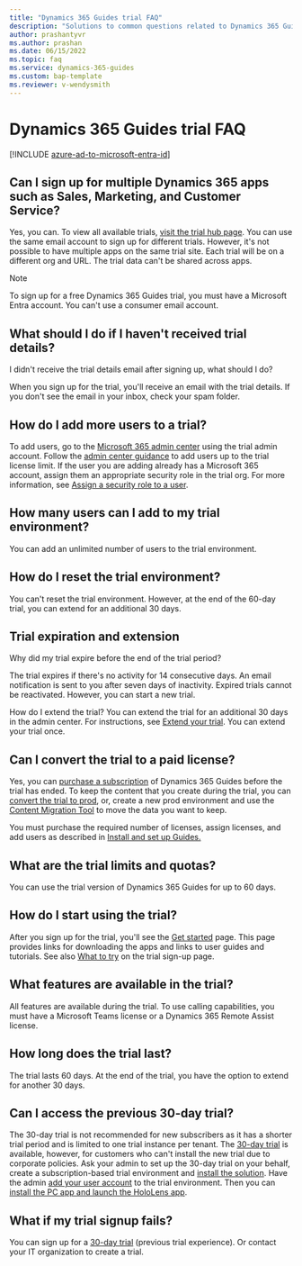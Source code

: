 ```yaml
---  
title: "Dynamics 365 Guides trial FAQ"
description: "Solutions to common questions related to Dynamics 365 Guides trial setup and management. Learn how to resolve platform and app-specific issues."
author: prashantyvr
ms.author: prashan
ms.date: 06/15/2022
ms.topic: faq
ms.service: dynamics-365-guides
ms.custom: bap-template
ms.reviewer: v-wendysmith
---
```


# Dynamics 365 Guides trial FAQ

[!INCLUDE [azure-ad-to-microsoft-entra-id](../includes/azure-ad-to-microsoft-entra-id.md)]

## Can I sign up for multiple Dynamics 365 apps such as Sales, Marketing, and Customer Service?

Yes, you can. To view all available trials, [visit the trial hub page](https://www.microsoft.com/dynamics-365/free-trial). You can use the same email account to sign up for different trials. However, it's not possible to have multiple apps on the same trial site. Each trial will be on a different org and URL. The trial data can't be shared across apps.

> [!NOTE]
> To sign up for a free Dynamics 365 Guides trial, you must have a Microsoft Entra account. You can't use a consumer email account. 

## What should I do if I haven't received trial details?

I didn't receive the trial details email after signing up, what should I do?

When you sign up for the trial, you'll receive an email with the trial details. If you don't see the email in your inbox, check your spam folder.

## How do I add more users to a trial?

To add users, go to the [Microsoft 365 admin center](https://admin.microsoft.com) using the trial admin account. Follow the [admin center guidance](/microsoft-365/admin/add-users/add-users) to add users up to the trial license limit. If the user you are adding already has a Microsoft 365 account, assign them an appropriate security role in the trial org. For more information, see [Assign a security role to a user](/power-platform/admin/create-users-assign-online-security-roles#assign-a-security-role-to-a-user).

## How many users can I add to my trial environment?

You can add an unlimited number of users to the trial environment.

## How do I reset the trial environment?

You can't reset the trial environment. However, at the end of the 60-day trial, you can extend for an additional 30 days.

## Trial expiration and extension

Why did my trial expire before the end of the trial period?

The trial expires if there's no activity for 14 consecutive days. An email notification is sent to you after seven days of inactivity. Expired trials cannot be reactivated. However, you can start a new trial.

How do I extend the trial?
You can extend the trial for an additional 30 days in the admin center. For instructions, see [Extend your trial](/power-platform/admin/trial-environments#extend-a-trial-standard-environment). You can extend your trial once.

## Can I convert the trial to a paid license?

Yes, you can [purchase a subscription](buy-guides.md) of Dynamics 365 Guides before the trial has ended. To keep the content that you create during the trial, you can [convert the trial to prod](/power-platform/admin/trial-environments#convert-either-type-of-trial-environment-to-a-production-environment), or, create a new prod environment and use the [Content Migration Tool](migrate.md) to move the data you want to keep.

You must purchase the required number of licenses, assign licenses, and add users as described in [Install and set up Guides.](install-guides.md)

## What are the trial limits and quotas?

You can use the trial version of Dynamics 365 Guides for up to 60 days.

## How do I start using the trial?

After you sign up for the trial, you'll see the [Get started](get-started.md) page. This page provides links for downloading the apps and links to user guides and tutorials. See also [What to try](trial-signup.md) on the trial sign-up page.

## What features are available in the trial?

All features are available during the trial. To use calling capabilities, you must have a Microsoft Teams license or a Dynamics 365 Remote Assist license.

## How long does the trial last?

The trial lasts 60 days. At the end of the trial, you have the option to extend for another 30 days.

## Can I access the previous 30-day trial?

The 30-day trial is not recommended for new subscribers as it has a shorter trial period and is limited to one trial instance per tenant. The [30-day trial](https://go.microsoft.com/fwlink/?LinkId=2106016) is available, however, for customers who can't install the new trial due to corporate policies. Ask your admin to set up the 30-day trial on your behalf, create a subscription-based trial environment and [install the solution](install-guides.md#install-and-configure-the-solution). Have the admin [add your user account](add-users.md) to the trial environment. Then you can [install the PC app and launch the HoloLens app](install-pc-hololens-apps.md).

## What if my trial signup fails?

You can sign up for a [30-day trial](https://go.microsoft.com/fwlink/?LinkId=2106016) (previous trial experience). Or contact your IT organization to create a trial.
